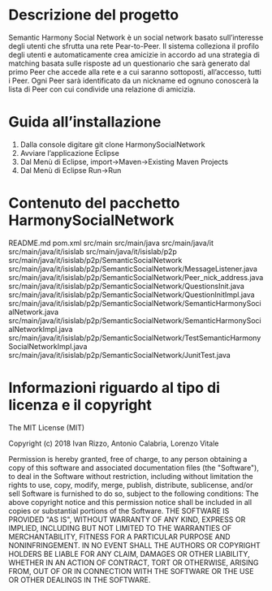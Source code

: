 # Descrizione del progetto
Semantic Harmony Social Network è un social network basato sull’interesse
degli utenti che sfrutta una rete Pear-to-Peer. Il sistema colleziona il profilo
degli utenti e automaticamente crea amicizie in accordo ad una strategia di matching basata sulle risposte ad un questionario che sarà generato dal primo Peer che accede alla rete e a cui saranno sottoposti, all’accesso, tutti i Peer.
Ogni Peer sarà identificato da un nickname ed ognuno conoscerà la lista di Peer con cui condivide una relazione di amicizia.

# Guida all’installazione
1. Dalla console digitare git clone HarmonySocialNetwork
2. Avviare l’applicazione Eclipse
3. Dal Menù di Eclipse, import->Maven->Existing Maven Projects
4. Dal Menù di Eclipse Run->Run

# Contenuto del pacchetto HarmonySocialNetwork
README.md
pom.xml
src/main
src/main/java
src/main/java/it
src/main/java/it/isislab
src/main/java/it/isislab/p2p
src/main/java/it/isislab/p2p/SemanticSocialNetwork
src/main/java/it/isislab/p2p/SemanticSocialNetwork/MessageListener.java
src/main/java/it/isislab/p2p/SemanticSocialNetwork/Peer_nick_address.java
src/main/java/it/isislab/p2p/SemanticSocialNetwork/QuestionsInit.java
src/main/java/it/isislab/p2p/SemanticSocialNetwork/QuestionInitImpl.java
src/main/java/it/isislab/p2p/SemanticSocialNetwork/SemanticHarmonySocialNetwork.java
src/main/java/it/isislab/p2p/SemanticSocialNetwork/SemanticHarmonySocialNetworkImpl.java
src/main/java/it/isislab/p2p/SemanticSocialNetwork/TestSemanticHarmonySocialNetworkImpl.java
src/main/java/it/isislab/p2p/SemanticSocialNetwork/JunitTest.java


# Informazioni riguardo al tipo di licenza e il copyright

The MIT License (MIT)

Copyright (c) 2018 Ivan Rizzo, Antonio Calabria, Lorenzo Vitale

Permission is hereby granted, free of charge, to any person obtaining a copy of this software and associated documentation files (the "Software"), to deal in the Software without restriction, including without limitation the rights to use, copy, modify, merge, publish, distribute, sublicense, and/or sell
Software is furnished to do so, subject to the following conditions:
The above copyright notice and this permission notice shall be included in all copies or substantial portions of the Software.
THE SOFTWARE IS PROVIDED "AS IS", WITHOUT WARRANTY OF ANY KIND, EXPRESS OR IMPLIED, INCLUDING BUT NOT LIMITED TO THE WARRANTIES OF MERCHANTABILITY, FITNESS FOR A PARTICULAR PURPOSE AND NONINFRINGEMENT. IN NO EVENT SHALL THE AUTHORS OR COPYRIGHT HOLDERS BE LIABLE FOR ANY CLAIM, DAMAGES OR OTHER LIABILITY, WHETHER IN AN ACTION OF CONTRACT, TORT OR OTHERWISE, ARISING FROM, OUT OF OR IN CONNECTION WITH THE SOFTWARE OR THE USE OR OTHER DEALINGS IN THE SOFTWARE.

